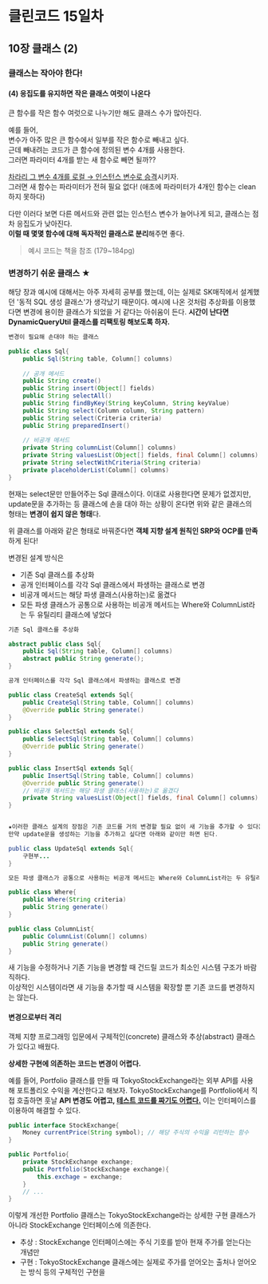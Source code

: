 # 클린코드 15일차

## 10장 클래스 (2)

### 클래스는 작아야 한다!

#### (4) 응집도를 유지하면 작은 클래스 여럿이 나온다

큰 함수를 작은 함수 여럿으로 나누기만 해도 클래스 수가 많아진다. 

예를 들어, <br/>
변수가 아주 많은 큰 함수에서 일부를 작은 함수로 빼내고 싶다. <br/>
근데 빼내려는 코드가 큰 함수에 정의된 변수 4개를 사용한다. <br/>
그러면 파라미터 4개를 받는 새 함수로 빼면 될까??

<u>차라리 그 변수 4개를 로컬 &rightarrow; 인스턴스 변수로 승격</u>시키자. <br/>
그러면 새 함수는 파라미터가 전혀 필요 없다! (애초에 파라미터가 4개인 함수는 clean하지 못하다)

다만 이러다 보면 다른 메서드와 관련 없는 인스턴스 변수가 늘어나게 되고, 클래스는 점차 응집도가 낮아진다. <br/>
**이럴 때 몇몇 함수에 대해 독자적인 클래스로 분리**해주면 좋다. 

> 예시 코드는 책을 참조 (179~184pg)

### 변경하기 쉬운 클래스 ★

해당 장과 예시에 대해서는 아주 자세히 공부를 했는데, 이는 실제로 SK매직에서 설계했던 '동적 SQL 생성 클래스'가 생각났기 때문이다. 
예시에 나온 것처럼 추상화를 이용했다면 변경에 용이한 클래스가 되었을 거 같다는 아쉬움이 든다. 
**시간이 난다면 DynamicQueryUtil 클래스를 리팩토링 해보도록 하자.**

```java
변경이 필요해 손대야 하는 클래스

public class Sql{
    public Sql(String table, Column[] columns)
        
    // 공개 메서드
    public String create()
    public String insert(Object[] fields)
    public String selectAll()
    public String findByKey(String keyColumn, String keyValue)
    public String select(Column column, String pattern)
    public String select(Criteria criteria)
    public String preparedInsert()
    
    // 비공개 메서드
    private String columnList(Column[] columns)
    private String valuesList(Object[] fields, final Column[] columns)
    private String selectWithCriteria(String criteria)
    private placeholderList(Column[] columns)
}
```

현재는 select문만 만들어주는 Sql 클래스이다. 
이대로 사용한다면 문제가 없겠지만, update문을 추가하는 등 클래스에 손을 대야 하는 상황이 온다면 위와 같은 클래스의 형태는 **변경이 쉽지 않은 형태**다.

위 클래스를 아래와 같은 형태로 바꿔준다면 **객체 지향 설계 원칙인 SRP와 OCP를 만족**하게 된다!

변경된 설계 방식은
- 기존 Sql 클래스를 추상화
- 공개 인터페이스를 각각 Sql 클래스에서 파생하는 클래스로 변경
- 비공개 메서드는 해당 파생 클래스(사용하는)로 옮겼다 
- 모든 파생 클래스가 공통으로 사용하는 비공개 메서드는 Where와 ColumnList라는 두 유틸리티 클래스에 넣었다

```java
기존 Sql 클래스를 추상화

abstract public class Sql{
    public Sql(String table, Column[] columns)
    abstract public String generate();
}
```

```java
공개 인터페이스를 각각 Sql 클래스에서 파생하는 클래스로 변경

public class CreateSql extends Sql{
    public CreateSql(String table, Column[] columns)
    @Override public String generate()
}

public class SelectSql extends Sql{
    public SelectSql(String table, Column[] columns)
    @Override public String generate()
}

public class InsertSql extends Sql{
    public InsertSql(String table, Column[] columns)
    @Override public String generate()
    // 비공개 메서드는 해당 파생 클래스(사용하는)로 옮겼다 
    private String valuesList(Object[] fields, final Column[] columns)
}


★이러한 클래스 설계의 장점은 기존 코드를 거의 변경할 필요 없이 새 기능을 추가할 수 있다는 것이다.
만약 update문을 생성하는 기능을 추가하고 싶다면 아래와 같이만 하면 된다.

public class UpdateSql extends Sql{
    구현부...
}
```

```java
모든 파생 클래스가 공통으로 사용하는 비공개 메서드는 Where와 ColumnList라는 두 유틸리티 클래스에 넣었다

public class Where{
    public Where(String criteria)
    public String generate()
}

public class ColumnList{
    public ColumnList(Column[] columns)
    public String generate()
}
```

새 기능을 수정하거나 기존 기능을 변경할 때 건드릴 코드가 최소인 시스템 구조가 바람직하다. <br/>
이상적인 시스템이라면 새 기능을 추가할 때 시스템을 확장할 뿐 기존 코드를 변경하지는 않는다.

#### 변경으로부터 격리

객체 지향 프로그래밍 입문에서 구체적인(concrete) 클래스와 추상(abstract) 클래스가 있다고 배웠다.

**상세한 구현에 의존하는 코드는 변경이 어렵다.**

예를 들어, Portfolio 클래스를 만들 때 TokyoStockExchange라는 외부 API를 사용해 포트폴리오 수익을 계산한다고 해보자. 
TokyoStockExchange를 Portfolio에서 직접 호출하면 훗날 **API 변경도 어렵고, <u>테스트 코드를 짜기도 어렵다.</u>** 
이는 인터페이스를 이용하여 해결할 수 있다.

```java
public interface StockExchange{
    Money currentPrice(String symbol); // 해당 주식의 수익을 리턴하는 함수
}
```
```java
public Portfolio{
    private StockExchange exchange;
    public Portfolio(StockExchange exchange){
        this.exchage = exchange;
    }
    // ...
}
```

이렇게 개선한 Portfolio 클래스는 TokyoStockExchange라는 상세한 구현 클래스가 아니라 StockExchange 인터페이스에 의존한다.
- 추상 : StockExchange 인터페이스에는 주식 기호를 받아 현재 주가를 얻는다는 개념만 
- 구현 : TokyoStockExchange 클래스에는 실제로 주가를 얻어오는 출처나 얻어오는 방식 등의 구체적인 구현을 